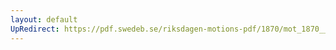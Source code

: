 ```yaml
---
layout: default
UpRedirect: https://pdf.swedeb.se/riksdagen-motions-pdf/1870/mot_1870__ak__00229/mot_1870__ak__00229_002.pdf
---
```

